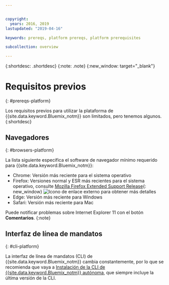 ```yaml
---


copyright:
  years: 2016, 2019
lastupdated: "2019-04-16"

keywords: prereqs, platform prereqs, platform prerequisites

subcollection: overview

---
```


{:shortdesc: .shortdesc}
{:note: .note}
{:new_window: target="_blank"}

# Requisitos previos
{: #prereqs-platform}

Los requisitos previos para utilizar la plataforma de {{site.data.keyword.Bluemix_notm}} son limitados, pero tenemos algunos.
{:shortdesc}

## Navegadores
{: #browsers-platform}

La lista siguiente especifica el software de navegador mínimo requerido para {{site.data.keyword.Bluemix_notm}}:

 * Chrome: Versión más reciente para el sistema operativo
 * Firefox: Versiones normal y ESR más recientes para el sistema operativo, consulte [Mozilla Firefox Extended Support Release](https://www.mozilla.org/en-US/firefox/organizations/){: new_window} ![Icono de enlace externo](../icons/launch-glyph.svg "Icono de enlace externo") para obtener más detalles
 * Edge: Versión más reciente para Windows
 * Safari: Versión más reciente para Mac
 
Puede notificar problemas sobre Internet Explorer 11 con el botón **Comentarios**.
{:note}

## Interfaz de línea de mandatos
{: #cli-platform}

La interfaz de línea de mandatos (CLI) de {{site.data.keyword.Bluemix_notm}} cambia constantemente, por lo que se recomienda que vaya a [Instalación de la CLI de {{site.data.keyword.Bluemix_notm}} autónoma](/docs/cli/reference/ibmcloud/cloud-cli-install_use), que siempre incluye la última versión de la CLI.
